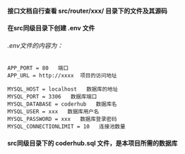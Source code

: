 #### 接口文档自行查看 src/router/xxx/ 目录下的文件及其源码



#### 在src同级目录下创建 .env 文件
###### .env文件的内容为：
    APP_PORT = 80   端口
    APP_URL = http://xxxx  项目的访问地址

    MYSQL_HOST = localhost   数据库的地址
    MYSQL_PORT = 3306   数据库端口
    MYSQL_DATABASE = coderhub   数据库名
    MYSQL_USER = xxx   数据库用户名
    MYSQL_PASSWORD = xxx   数据库登录密码
    MYSQL_CONNECTIONLIMIT = 10   连接池数量


#### src同级目录下的 coderhub.sql 文件，是本项目所需的数据库
